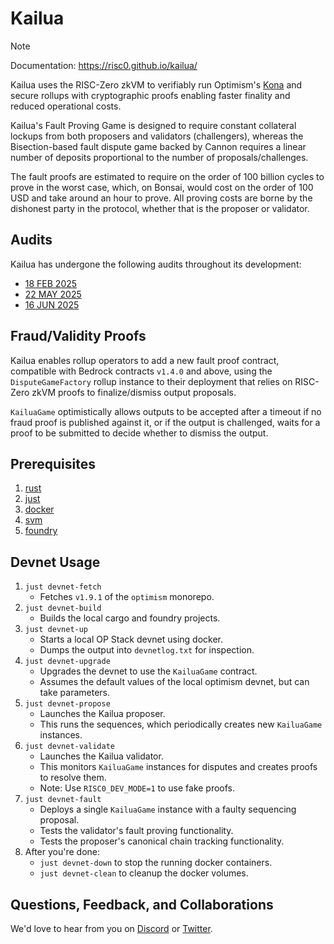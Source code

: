 # Kailua

> [!NOTE]
> Documentation: https://risc0.github.io/kailua/

Kailua uses the RISC-Zero zkVM to verifiably run Optimism's [Kona][kona] and secure rollups with cryptographic proofs enabling faster finality and reduced operational costs.

Kailua's Fault Proving Game is designed to require constant collateral lockups from both proposers and validators (challengers), whereas the Bisection-based fault dispute game backed by Cannon requires a linear number of deposits proportional to the number of proposals/challenges.

The fault proofs are estimated to require on the order of 100 billion cycles to prove in the worst case, which, on Bonsai, would cost on the order of 100 USD and take around an hour to prove.
All proving costs are borne by the dishonest party in the protocol, whether that is the proposer or validator.

## Audits

Kailua has undergone the following audits throughout its development:
* [18 FEB 2025](https://github.com/risc0/rz-security/blob/main/audits/kailua/veridise-kailua-20250217.pdf)
* [22 MAY 2025](https://github.com/risc0/rz-security/blob/main/audits/kailua/veridise-kailua-20250522.pdf)
* [16 JUN 2025](https://github.com/risc0/rz-security/blob/main/audits/kailua/veridise-kailua-20250616.pdf)

## Fraud/Validity Proofs

Kailua enables rollup operators to add a new fault proof contract, compatible with Bedrock contracts `v1.4.0` and above, using the `DisputeGameFactory` rollup instance to their deployment that relies on RISC-Zero zkVM proofs to finalize/dismiss output proposals.

`KailuaGame` optimistically allows outputs to be accepted after a timeout if no fraud proof is published against it, or if the output is challenged, waits for a proof to be submitted to decide whether to dismiss the output.

## Prerequisites
1. [rust](https://www.rust-lang.org/tools/install)
2. [just](https://just.systems/man/en/)
3. [docker](https://www.docker.com/)
4. [svm](https://github.com/alloy-rs/svm-rs)
5. [foundry](https://book.getfoundry.sh/getting-started/installation)

## Devnet Usage

1. `just devnet-fetch`
    * Fetches `v1.9.1` of the `optimism` monorepo.
2. `just devnet-build`
    * Builds the local cargo and foundry projects.
3. `just devnet-up`
    * Starts a local OP Stack devnet using docker.
    * Dumps the output into `devnetlog.txt` for inspection.
4. `just devnet-upgrade`
    * Upgrades the devnet to use the `KailuaGame` contract.
    * Assumes the default values of the local optimism devnet, but can take parameters.
5. `just devnet-propose`
    * Launches the Kailua proposer.
    * This runs the sequences, which periodically creates new `KailuaGame` instances.
6. `just devnet-validate`
    * Launches the Kailua validator.
    * This monitors `KailuaGame` instances for disputes and creates proofs to resolve them.
    * Note: Use `RISC0_DEV_MODE=1` to use fake proofs.
7. `just devnet-fault`
    * Deploys a single `KailuaGame` instance with a faulty sequencing proposal.
    * Tests the validator's fault proving functionality.
    * Tests the proposer's canonical chain tracking functionality.
8. After you're done:
    * `just devnet-down` to stop the running docker containers.
    * `just devnet-clean` to cleanup the docker volumes.

## Questions, Feedback, and Collaborations

We'd love to hear from you on [Discord][discord] or [Twitter][twitter].

[bonsai access]: https://bonsai.xyz/apply
[cargo-risczero]: https://docs.rs/cargo-risczero
[crates]: https://github.com/risc0/risc0/blob/main/README.md#rust-binaries
[dev-docs]: https://dev.risczero.com
[dev-mode]: https://dev.risczero.com/api/generating-proofs/dev-mode
[discord]: https://discord.gg/risczero
[docs.rs]: https://docs.rs/releases/search?query=risc0
[examples]: https://github.com/risc0/risc0/tree/main/examples
[risc0-build]: https://docs.rs/risc0-build
[risc0-repo]: https://www.github.com/risc0/risc0
[risc0-zkvm]: https://docs.rs/risc0-zkvm
[rustup]: https://rustup.rs
[rust-toolchain]: rust-toolchain.toml
[twitter]: https://twitter.com/risczero
[zkvm-overview]: https://dev.risczero.com/zkvm
[zkhack-iii]: https://www.youtube.com/watch?v=Yg_BGqj_6lg&list=PLcPzhUaCxlCgig7ofeARMPwQ8vbuD6hC5&index=5
[kona]: https://github.com/anton-rs/kona
